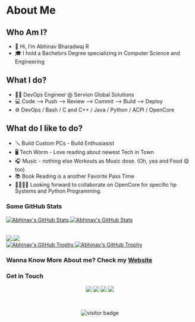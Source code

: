 # About Me

<!---
abhinavbharadwajr/abhinavbharadwajr is a ✨ special ✨ repository because its `README.md` (this file) appears on your GitHub profile.
You can click the Preview link to take a look at your changes.
--->

## Who Am I?

- 👋 Hi, I’m Abhinav Bharadwaj R
- 🎓 I hold a Bachelors Degree specializing in Computer Science and Engineering

## What I do?

- 🧑‍💻 DevOps Engineer @ Servion Global Solutions
- 💻 Code --> Push --> Review --> Commit --> Build --> Deploy
- ⚙️ DevOps / Bash / C and C++ / Java / Python / ACPI / OpenCore

## What do I like to do?

- 🪛 Build Custom PCs - Build Enthusiasist
- 🖥️ Tech Worm - Love reading about newest Tech in Town
- 🎧 Music - nothing else Workouts as Music dose. (Oh, yea and Food 😋 too)
- 📚 Book Reading is a another Favorite Pass Time
- 🫱🏼‍🫲🏼 Looking forward to collaborate on OpenCore for specific hp Systems and Python Programming.

### Some GitHub Stats

<p>
  <a href="<https://github.com/abhinavbharadwajr#gh-light-mode-only>" style={"padding":10px}>
    <img align="center" src="https://github-readme-stats.vercel.app/api?username=abhinavbharadwajr&theme=github_dark&show_icons=true&line_height=27&count_private=true" alt="Abhinav's GitHub Stats" />
  </a>
  <a href="<https://github.com/abhinavbharadwajr#gh-dark-mode-only>" style={"padding":10px}>
    <img align="center" src="https://github-readme-stats.vercel.app/api?username=abhinavbharadwajr&theme=github_dark&show_icons=true&line_height=27&count_private=true" alt="Abhinav's GitHub Stats" />
  </a>
</p>

<br>

<a href="https://github.com/abhinavbharadwajr#gh-light-mode-only">
  <img align="center" src="https://github-readme-stats.vercel.app/api/top-langs/?username=abhinavbharadwajr&theme=default&show_icons=true&langs_count=3" />
</a>
<a href="https://github.com/abhinavbharadwajr#gh-dark-mode-only">
  <img align="center" src="https://github-readme-stats.vercel.app/api/top-langs/?username=abhinavbharadwajr&theme=github_dark&show_icons=true&langs_count=3" />
</a>

<br>

<a href="https://github.com/abhinavbharadwajr#gh-light-mode-only">
  <img align="center" src="https://github-profile-trophy.vercel.app/?username=abhinavbharadwajr&column=3&margin-w=15&theme=darkhub" alt="Abhinav's GitHub Trophy" />
</a>
<a href="https://github.com/abhinavbharadwajr#gh-dark-mode-only">
  <img align="center" src="https://github-profile-trophy.vercel.app/?username=abhinavbharadwajr&column=3&margin-w=15&theme=darkhub" alt="Abhinav's GitHub Trophy" />
</a>

<br>

### Wanna Know More About me? Check my [Website](https://abhinavbharadwajr.github.io)

### Get in Touch

<p align="center">
  <a href="mailto:abhinav.bharadwajr@outlook.com"><img src="https://img.icons8.com/fluency/48/000000/microsoft-outlook-2019.png"/></a>
  <a href="https://www.linkedin.com/in/abhinavbharadwajr"><img src="https://img.icons8.com/fluency/48/000000/linkedin.png"/></a>
  <a href="https://twitter.com/abhinavbharad"><img src="https://img.icons8.com/fluency/48/000000/twitter.png"/></a>
  <a href="https://wa.me/919500188610"><img src="https://img.icons8.com/fluency/48/000000/whatsapp.png"/></a>
</p>

<br>

<p  align="center">
<img src="https://visitor-badge.laobi.icu/badge?page_id=abhinavbharadwajr" alt="visitor badge"/>
</p>
